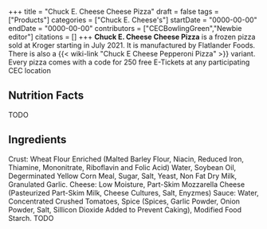 +++
title = "Chuck E. Cheese Cheese Pizza"
draft = false
tags = ["Products"]
categories = ["Chuck E. Cheese's"]
startDate = "0000-00-00"
endDate = "0000-00-00"
contributors = ["CECBowlingGreen","Newbie editor"]
citations = []
+++
**Chuck E. Cheese Cheese Pizza** is a frozen pizza sold at Kroger starting in July 2021.
It is manufactured by Flatlander Foods. There is also a {{< wiki-link "Chuck E Cheese Pepperoni Pizza" >}} variant.
Every pizza comes with a code for 250 free E-Tickets at any participating CEC location

## Nutrition Facts

TODO

## Ingredients

Crust: Wheat Flour Enriched (Malted Barley Flour, Niacin, Reduced Iron, Thiamine, Mononitrate, Riboflavin and Folic Acid) Water, Soybean Oil, Degerminated Yellow Corn Meal, Sugar, Salt, Yeast, Non Fat Dry Milk, Granulated Garlic.
Cheese: Low Moisture, Part-Skim Mozzarella Cheese (Pasteurized Part-Skim Milk, Cheese Cultures, Salt, Enyzmes)
Sauce: Water, Concentrated Crushed Tomatoes, Spice (Spices, Garlic Powder, Onion Powder, Salt, Sillicon Dioxide Added to Prevent Caking), Modified Food Starch.
TODO
